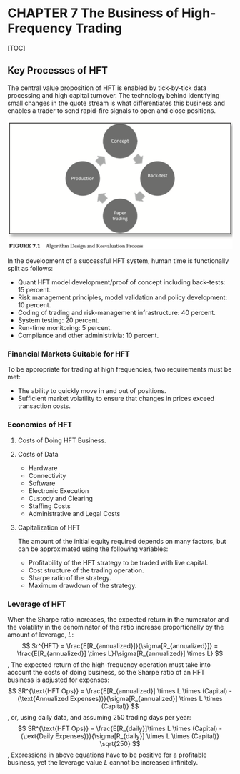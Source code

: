 # CHAPTER 7 The Business of High-Frequency Trading

[TOC]



## Key Processes of HFT

The central value proposition of HFT is enabled by tick-by-tick data processing and high capital turnover. The technology behind identifying small changes in the quote stream is what differentiates this business and enables a trader to send rapid-fire signals to open and close positions.

![algo_design_and_reevaluation_process](res/algo_design_and_reevaluation_process.png)

In the development of a successful HFT system, human time is functionally split as follows:

- Quant HFT model development/proof of concept including back-tests: 15 percent.
- Risk management principles, model validation and policy development: 10 percent.
- Coding of trading and risk-management infrastructure: 40 percent.
- System testing: 20 percent.
- Run-time monitoring: 5 percent.
- Compliance and other administrivia: 10 percent.



### Financial Markets Suitable for HFT

To be appropriate for trading at high frequencies, two requirements must be met:

- The ability to quickly move in and out of positions.
- Sufficient market volatility to ensure that changes in prices exceed transaction costs.

### Economics of HFT

1. Costs of Doing HFT Business.

2. Costs of Data

   - Hardware
   - Connectivity
   - Software
   - Electronic Execution
   - Custody and Clearing
   - Staffing Costs
   - Administrative and Legal Costs

3. Capitalization of HFT

   The amount of the initial equity required depends on many factors, but can be approximated using the following variables:

   - Profitability of the HFT strategy to be traded with live capital.
   - Cost structure of the trading operation.
   - Sharpe ratio of the strategy.
   - Maximum drawdown of the strategy.

### Leverage of HFT

When the Sharpe ratio increases, the expected return in the numerator and the volatility in the denominator of the ratio increase proportionally by the amount of leverage, $L$:
$$
Sr^{HFT} = \frac{E[R_{annualized}]}{\sigma[R_{annualized}]} = \frac{E[R_{annualized}] \times L}{\sigma[R_{annualized}] \times L}
$$
, The expected return of the high-frequency operation must take into account the costs of doing business, so the Sharpe ratio of an HFT business is adjusted for expenses:
$$
SR^{\text{HFT Ops}} = \frac{E[R_{annualized}] \times L \times (Capital) - (\text{Annualized Expenses})}{\sigma[R_{annualized}] \times L \times (Capital)}
$$
, or, using daily data, and assuming 250 trading days per year:
$$
SR^{\text{HFT Ops}} = \frac{E[R_{daily}]\times L \times (Capital) - (\text{Daily Expenses})}{\sigma[R_{daily}] \times L \times (Capital)} \sqrt{250}
$$
, Expressions in above equations have to be positive for a profitable business, yet the leverage value $L$ cannot be increased infinitely.

